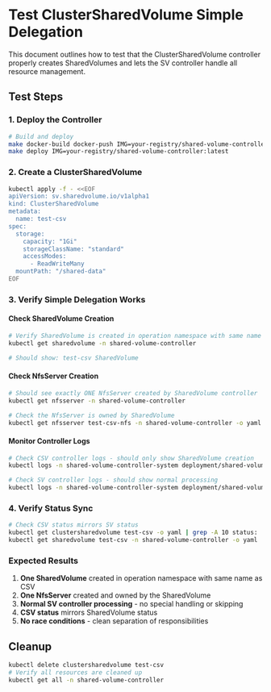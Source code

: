 # Test ClusterSharedVolume Simple Delegation

This document outlines how to test that the ClusterSharedVolume controller properly creates SharedVolumes and lets the SV controller handle all resource management.

## Test Steps

### 1. Deploy the Controller

```bash
# Build and deploy
make docker-build docker-push IMG=your-registry/shared-volume-controller:latest
make deploy IMG=your-registry/shared-volume-controller:latest
```

### 2. Create a ClusterSharedVolume

```bash
kubectl apply -f - <<EOF
apiVersion: sv.sharedvolume.io/v1alpha1
kind: ClusterSharedVolume
metadata:
  name: test-csv
spec:
  storage:
    capacity: "1Gi"
    storageClassName: "standard"
    accessModes:
      - ReadWriteMany
  mountPath: "/shared-data"
EOF
```

### 3. Verify Simple Delegation Works

#### Check SharedVolume Creation
```bash
# Verify SharedVolume is created in operation namespace with same name
kubectl get sharedvolume -n shared-volume-controller

# Should show: test-csv SharedVolume
```

#### Check NfsServer Creation
```bash
# Should see exactly ONE NfsServer created by SharedVolume controller
kubectl get nfsserver -n shared-volume-controller

# Check the NfsServer is owned by SharedVolume
kubectl get nfsserver test-csv-nfs -n shared-volume-controller -o yaml | grep ownerReferences -A 10
```

#### Monitor Controller Logs
```bash
# Check CSV controller logs - should only show SharedVolume creation
kubectl logs -n shared-volume-controller-system deployment/shared-volume-controller-manager | grep -i clustershared

# Check SV controller logs - should show normal processing
kubectl logs -n shared-volume-controller-system deployment/shared-volume-controller-manager | grep -i "test-csv"
```

### 4. Verify Status Sync

```bash
# Check CSV status mirrors SV status
kubectl get clustersharedvolume test-csv -o yaml | grep -A 10 status:
kubectl get sharedvolume test-csv -n shared-volume-controller -o yaml | grep -A 10 status:
```

### Expected Results

1. **One SharedVolume** created in operation namespace with same name as CSV
2. **One NfsServer** created and owned by the SharedVolume
3. **Normal SV controller processing** - no special handling or skipping
4. **CSV status** mirrors SharedVolume status
5. **No race conditions** - clean separation of responsibilities

## Cleanup

```bash
kubectl delete clustersharedvolume test-csv
# Verify all resources are cleaned up
kubectl get all -n shared-volume-controller
```
